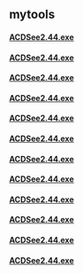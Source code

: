 ## mytools


#### [ACDSee2.44.exe](https://mokk731.github.io/ziprar/win-tools/ACDSee2.44.exe)


#### [ACDSee2.44.exe](https://mokk731.github.io/ziprar/win-tools/ACDSee2.44.exe)


#### [ACDSee2.44.exe](https://mokk731.github.io/ziprar/win-tools/ACDSee2.44.exe)



#### [ACDSee2.44.exe](https://mokk731.github.io/ziprar/win-tools/ACDSee2.44.exe)


#### [ACDSee2.44.exe](https://mokk731.github.io/ziprar/win-tools/ACDSee2.44.exe)


#### [ACDSee2.44.exe](https://mokk731.github.io/ziprar/win-tools/ACDSee2.44.exe)



#### [ACDSee2.44.exe](https://mokk731.github.io/ziprar/win-tools/ACDSee2.44.exe)


#### [ACDSee2.44.exe](https://mokk731.github.io/ziprar/win-tools/ACDSee2.44.exe)


#### [ACDSee2.44.exe](https://mokk731.github.io/ziprar/win-tools/ACDSee2.44.exe)


#### [ACDSee2.44.exe](https://mokk731.github.io/ziprar/win-tools/ACDSee2.44.exe)


#### [ACDSee2.44.exe](https://mokk731.github.io/ziprar/win-tools/ACDSee2.44.exe)


#### [ACDSee2.44.exe](https://mokk731.github.io/ziprar/win-tools/ACDSee2.44.exe)
